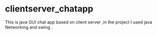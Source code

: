 # clientserver_chatapp
This is java GUI chat app based on client server ,in the project I used java Networking and swing .
